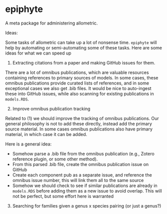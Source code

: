 # epiphyte
A meta package for administering allometric.

Ideas:

Some tasks of allometric can take up a lot of nonsense time. `epiphyte` will help by automating or semi-automating some of these tasks. Here are some ideas for what we can speed up

1. Extracting citations from a paper and making GitHub issues for them.

There are a lot of omnibus publications, which are valuable resources containing references to primary sources of models. In some cases, these omnibus publications provide curated
lists of references, and in some exceptional cases we also get .bib files. It would be nice to auto-ingest these into GitHub issues, while also scanning for existing publications
in `models.RDS`.

2. Improve omnibus publication tracking

Related to (1) we should improve the tracking of omnibus publications. Our general philosophy is not to add these directly, instead add the primary source material. In some cases
omnibus publications also have primary material, in which case it can be added.

Here is a general idea:

- Somehow parse a .bib file from the omnibus publication (e.g., Zotero reference plugin, or some other method).
- From this parsed .bib file, create the omnibus publication issue on GitHub
- Create each component pub as a separate issue, and reference the omnibus issue number, this will link them all to the same source
- Somehow we should check to see if similar publications are already in `models.RDS` before adding them as a new issue to avoid overlap. This will not be perfect, but some effort here is warranted

3. Searching for families given a genus x species pairing (or just a genus?)
